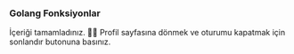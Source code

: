 
### Golang Fonksiyonlar
  
İçeriği tamamladınız. 👏🏻
Profil sayfasına dönmek ve oturumu kapatmak için sonlandır butonuna basınız.  

